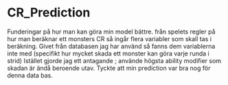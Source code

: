 # CR_Prediction

Funderingar på hur man kan göra min model bättre. 
från spelets regler på hur man beräknar ett monsters CR så ingår flera variabler som skall tas i beräkning. 
Givet från databasen jag har använd så fanns dem variablerna inte med (specifikt hur mycket skada ett monster kan göra varje runda i strid)
Istället gjorde jag ett antagande ; använde högsta ability modifier som skadan är ändå beroende utav. 
Tyckte att min prediction var bra nog för denna data bas.


